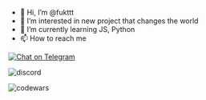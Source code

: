 - 👋 Hi, I’m @fukttt
- 👀 I’m interested in new project that changes the world
- 🌱 I’m currently learning JS, Python
- 📫 How to reach me 

[![Chat on Telegram](https://img.shields.io/badge/Telegram-2CA5E0?style=for-the-badge&logo=telegram&logoColor=white)](https://t.me/desired666)

![discord](https://discord-md-badge.vercel.app/api/shield/209106557131030528)

![codewars](https://www.codewars.com/users/fukttt/badges/small)
